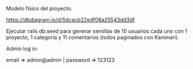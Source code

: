 Modelo físico del proyecto.

https://dbdiagram.io/d/5dcacb22edf08a25543dd3df

Ejecutar rails db:seed para generar semillas de 10 usuarios cada uno con 1 proyecto, 1 categoría y 11 comentarios (todos paginados con Kaminari).

Admin log in:

email => admin@admin
 |
password => 123123
